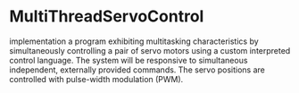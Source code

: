 # MultiThreadServoControl
implementation a program exhibiting multitasking characteristics by simultaneously controlling a pair of servo motors using a custom interpreted control language. The system will  be responsive to simultaneous independent, externally provided commands. The servo positions are controlled  with pulse-width modulation (PWM).
